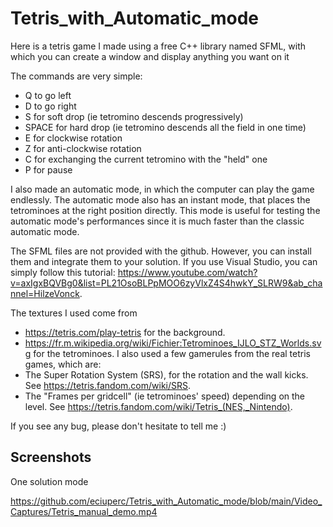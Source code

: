 # Tetris_with_Automatic_mode

Here is a tetris game I made using a free C++ library named SFML, with which you can create a window and display anything you want on it

The commands are very simple:
- Q to go left
- D to go right
- S for soft drop (ie tetromino descends progressively)
- SPACE for hard drop (ie tetromino descends all the field in one time)
- E for clockwise rotation
- Z for anti-clockwise rotation
- C for exchanging the current tetromino with the "held" one
- P for pause

I also made an automatic mode, in which the computer can play the game endlessly. The automatic mode also has an instant mode, that places the tetrominoes at the right position directly. This mode is useful for testing the automatic mode's performances since it is much faster than the classic automatic mode.

The SFML files are not provided with the github. However, you can install them and integrate them to your solution. If you use Visual Studio, you can simply follow this tutorial: https://www.youtube.com/watch?v=axIgxBQVBg0&list=PL21OsoBLPpMOO6zyVlxZ4S4hwkY_SLRW9&ab_channel=HilzeVonck.

The textures I used come from
- https://tetris.com/play-tetris for the background.
- https://fr.m.wikipedia.org/wiki/Fichier:Tetrominoes_IJLO_STZ_Worlds.svg for the tetrominoes.
I also used a few gamerules from the real tetris games, which are:
- The Super Rotation System (SRS), for the rotation and the wall kicks. See https://tetris.fandom.com/wiki/SRS.
- The "Frames per gridcell" (ie tetrominoes' speed) depending on the level. See https://tetris.fandom.com/wiki/Tetris_(NES,_Nintendo).

If you see any bug, please don't hesitate to tell me :)



## Screenshots

One solution mode

https://github.com/eciuperc/Tetris_with_Automatic_mode/blob/main/Video_Captures/Tetris_manual_demo.mp4
